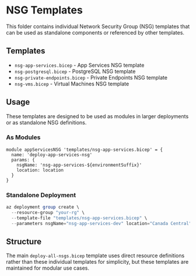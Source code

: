 # NSG Templates

This folder contains individual Network Security Group (NSG) templates that can be used as standalone components or referenced by other templates.

## Templates

- `nsg-app-services.bicep` - App Services NSG template
- `nsg-postgresql.bicep` - PostgreSQL NSG template  
- `nsg-private-endpoints.bicep` - Private Endpoints NSG template
- `nsg-vms.bicep` - Virtual Machines NSG template

## Usage

These templates are designed to be used as modules in larger deployments or as standalone NSG definitions.

### As Modules

```bicep
module appServicesNSG 'templates/nsg-app-services.bicep' = {
  name: 'deploy-app-services-nsg'
  params: {
    nsgName: 'nsg-app-services-${environmentSuffix}'
    location: location
  }
}
```

### Standalone Deployment

```powershell
az deployment group create \
  --resource-group "your-rg" \
  --template-file "templates/nsg-app-services.bicep" \
  --parameters nsgName="nsg-app-services-dev" location="Canada Central"
```

## Structure

The main `deploy-all-nsgs.bicep` template uses direct resource definitions rather than these individual templates for simplicity, but these templates are maintained for modular use cases.